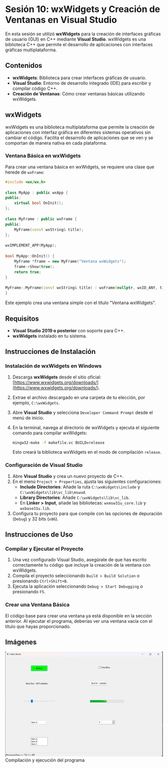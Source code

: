 # Sesión 10: wxWidgets y Creación de Ventanas en Visual Studio

En esta sesión se utilizó **wxWidgets** para la creación de interfaces gráficas de usuario (GUI) en C++ mediante **Visual Studio**. wxWidgets es una biblioteca C++ que permite el desarrollo de aplicaciones con interfaces gráficas multiplataforma.

## Contenidos

- **wxWidgets**: Biblioteca para crear interfaces gráficas de usuario.
- **Visual Studio**: Entorno de desarrollo integrado (IDE) para escribir y compilar código C++.
- **Creación de Ventanas**: Cómo crear ventanas básicas utilizando wxWidgets.

## wxWidgets

wxWidgets es una biblioteca multiplataforma que permite la creación de aplicaciones con interfaz gráfica en diferentes sistemas operativos sin cambiar el código. Facilita el desarrollo de aplicaciones que se ven y se comportan de manera nativa en cada plataforma.

### Ventana Básica en wxWidgets

Para crear una ventana básica en wxWidgets, se requiere una clase que herede de `wxFrame`:

```cpp
#include <wx/wx.h>

class MyApp : public wxApp {
public:
    virtual bool OnInit();
};

class MyFrame : public wxFrame {
public:
    MyFrame(const wxString& title);
};

wxIMPLEMENT_APP(MyApp);

bool MyApp::OnInit() {
    MyFrame *frame = new MyFrame("Ventana wxWidgets");
    frame->Show(true);
    return true;
}

MyFrame::MyFrame(const wxString& title) : wxFrame(nullptr, wxID_ANY, title) {
}
```

Este ejemplo crea una ventana simple con el título "Ventana wxWidgets".

## Requisitos

- **Visual Studio 2019 o posterior** con soporte para C++.
- **wxWidgets** instalado en tu sistema.

## Instrucciones de Instalación

### Instalación de wxWidgets en Windows

1. Descarga **wxWidgets** desde el sitio oficial: [https://www.wxwidgets.org/downloads/](https://www.wxwidgets.org/downloads/).
2. Extrae el archivo descargado en una carpeta de tu elección, por ejemplo, `C:\wxWidgets`.
3. Abre **Visual Studio** y selecciona `Developer Command Prompt` desde el menú de inicio.
4. En la terminal, navega al directorio de wxWidgets y ejecuta el siguiente comando para compilar wxWidgets:

   ```bash
   mingw32-make -f makefile.vc BUILD=release
   ```

   Esto creará la biblioteca wxWidgets en el modo de compilación `release`.

### Configuración de Visual Studio

1. Abre **Visual Studio** y crea un nuevo proyecto de C++.
2. En el menú `Project > Properties`, ajusta las siguientes configuraciones:
   - **Include Directories**: Añade la ruta `C:\wxWidgets\include` y `C:\wxWidgets\lib\vc_lib\mswud`.
   - **Library Directories**: Añade `C:\wxWidgets\lib\vc_lib`.
   - En **Linker > Input**, añade las bibliotecas: `wxmsw31u_core.lib` y `wxbase31u.lib`.
3. Configura tu proyecto para que compile con las opciones de depuración (`Debug`) y 32 bits (`x86`).

## Instrucciones de Uso

### Compilar y Ejecutar el Proyecto

1. Una vez configurado Visual Studio, asegúrate de que has escrito correctamente tu código que incluye la creación de la ventana con wxWidgets.
2. Compila el proyecto seleccionando `Build > Build Solution` o presionando `Ctrl+Shift+B`.
3. Ejecuta la aplicación seleccionando `Debug > Start Debugging` o presionando `F5`.

### Crear una Ventana Básica

El código base para crear una ventana ya está disponible en la sección anterior. Al ejecutar el programa, deberías ver una ventana vacía con el título que hayas proporcionado.

## Imágenes

![Ejemplo](./imgs/image.png)
Compilación y ejecución del programa

